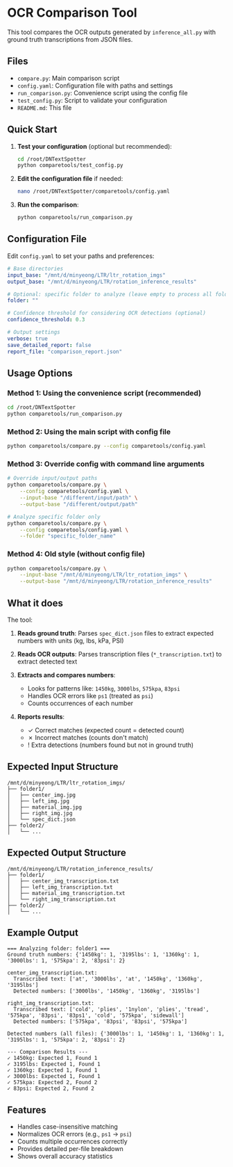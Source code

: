 # OCR Comparison Tool

This tool compares the OCR outputs generated by `inference_all.py` with ground truth transcriptions from JSON files.

## Files

- `compare.py`: Main comparison script
- `config.yaml`: Configuration file with paths and settings
- `run_comparison.py`: Convenience script using the config file
- `test_config.py`: Script to validate your configuration
- `README.md`: This file

## Quick Start

1. **Test your configuration** (optional but recommended):
   ```bash
   cd /root/DNTextSpotter
   python comparetools/test_config.py
   ```

2. **Edit the configuration file** if needed:
   ```bash
   nano /root/DNTextSpotter/comparetools/config.yaml
   ```

3. **Run the comparison**:
   ```bash
   python comparetools/run_comparison.py
   ```

## Configuration File

Edit `config.yaml` to set your paths and preferences:

```yaml
# Base directories
input_base: "/mnt/d/minyeong/LTR/ltr_rotation_imgs"
output_base: "/mnt/d/minyeong/LTR/rotation_inference_results"

# Optional: specific folder to analyze (leave empty to process all folders)
folder: ""

# Confidence threshold for considering OCR detections (optional)
confidence_threshold: 0.3

# Output settings
verbose: true
save_detailed_report: false
report_file: "comparison_report.json"
```

## Usage Options

### Method 1: Using the convenience script (recommended)
```bash
cd /root/DNTextSpotter
python comparetools/run_comparison.py
```

### Method 2: Using the main script with config file
```bash
python comparetools/compare.py --config comparetools/config.yaml
```

### Method 3: Override config with command line arguments
```bash
# Override input/output paths
python comparetools/compare.py \
    --config comparetools/config.yaml \
    --input-base "/different/input/path" \
    --output-base "/different/output/path"

# Analyze specific folder only
python comparetools/compare.py \
    --config comparetools/config.yaml \
    --folder "specific_folder_name"
```

### Method 4: Old style (without config file)
```bash
python comparetools/compare.py \
    --input-base "/mnt/d/minyeong/LTR/ltr_rotation_imgs" \
    --output-base "/mnt/d/minyeong/LTR/rotation_inference_results"
```

## What it does

The tool:

1. **Reads ground truth**: Parses `spec_dict.json` files to extract expected numbers with units (kg, lbs, kPa, PSI)

2. **Reads OCR outputs**: Parses transcription files (`*_transcription.txt`) to extract detected text

3. **Extracts and compares numbers**: 
   - Looks for patterns like: `1450kg`, `3000lbs`, `575kpa`, `83psi`
   - Handles OCR errors like `ps1` (treated as `psi`)
   - Counts occurrences of each number

4. **Reports results**:
   - ✓ Correct matches (expected count = detected count)
   - ✗ Incorrect matches (counts don't match)
   - ! Extra detections (numbers found but not in ground truth)

## Expected Input Structure

```
/mnt/d/minyeong/LTR/ltr_rotation_imgs/
├── folder1/
│   ├── center_img.jpg
│   ├── left_img.jpg
│   ├── material_img.jpg
│   ├── right_img.jpg
│   └── spec_dict.json
├── folder2/
│   └── ...
```

## Expected Output Structure

```
/mnt/d/minyeong/LTR/rotation_inference_results/
├── folder1/
│   ├── center_img_transcription.txt
│   ├── left_img_transcription.txt
│   ├── material_img_transcription.txt
│   └── right_img_transcription.txt
├── folder2/
│   └── ...
```

## Example Output

```
=== Analyzing folder: folder1 ===
Ground truth numbers: {'1450kg': 1, '3195lbs': 1, '1360kg': 1, '3000lbs': 1, '575kpa': 2, '83psi': 2}

center_img_transcription.txt:
  Transcribed text: ['at', '3000lbs', 'at', '1450kg', '1360kg', '3195lbs']
  Detected numbers: ['3000lbs', '1450kg', '1360kg', '3195lbs']

right_img_transcription.txt:
  Transcribed text: ['cold', 'plies', '1nylon', 'plies', 'tread', '575kpa', '83psi', '83ps1', 'cold', '575kpa', 'sidewall']
  Detected numbers: ['575kpa', '83psi', '83psi', '575kpa']

Detected numbers (all files): {'3000lbs': 1, '1450kg': 1, '1360kg': 1, '3195lbs': 1, '575kpa': 2, '83psi': 2}

--- Comparison Results ---
✓ 1450kg: Expected 1, Found 1
✓ 3195lbs: Expected 1, Found 1
✓ 1360kg: Expected 1, Found 1
✓ 3000lbs: Expected 1, Found 1
✓ 575kpa: Expected 2, Found 2
✓ 83psi: Expected 2, Found 2
```

## Features

- Handles case-insensitive matching
- Normalizes OCR errors (e.g., `ps1` → `psi`)
- Counts multiple occurrences correctly
- Provides detailed per-file breakdown
- Shows overall accuracy statistics
